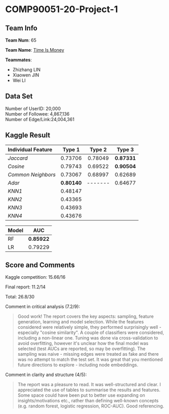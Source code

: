 # COMP90051-20-Project-1

## Team Info
**Team Num**: 65

**Team Name**: [Time Is Money](https://www.kaggle.com/c/comp90051-2020-sem2-proj1/leaderboard)

**Teammates**:
  - Zhizhang LIN
  - Xiaowen JIN
  - Wei LI
  
## Data Set
Number of UserID: 20,000<br>
Number of Followee: 4,867,136<br>
Number of Edge/Link:24,004,361<br>

## Kaggle Result

| Individual Feature | Type 1      | Type 2      | Type 3      |
| :---               | :---:       |   :---:     |   :---:     |  
| *Jaccard*          | 0.73706   |   0.78049          |  **0.87331**    |
| *Cosine*           | 0.79743     |    0.69522       |**0.90504**|
| *Common Neighbors* | 0.73067| 0.68997|0.62689|
| *Adar*             | **0.80140** | ------- | 0.64677|
|*KNN1*|0.48147|
|*KNN2*|0.43365
|*KNN3*|0.43693
|*KNN4*|0.43676

| Model | AUC     | 
| :---               | :---:       |
|RF| **0.85922**|
|LR| 0.79229|

## Score and Comments

Kaggle competition: 15.66/16

Final report: 11.2/14

Total: 26.8/30

Comment in critical analysis (7.2/9):
> Good work! The report covers the key aspects: sampling, feature generation, learning and model selection. While the features considered were relatively simple, they performed surprisingly well - especially "cosine similarity". A couple of classifiers were considered, including a non-linear one. Tuning was done via cross-validation to avoid overfitting, however it's unclear how the final model was selected (test AUCs are reported, so may be overfitting). The sampling was naive - missing edges were treated as fake and there was no attempt to match the test set. It was great that you mentioned future directions to explore - including node embeddings.

Comment in clarity and structure (4/5):
> The report was a pleasure to read. It was well-structured and clear. I appreciated the use of tables to summarise the results and features. Some space could have been put to better use expanding on insights/motivations etc., rather than defining well-known concepts (e.g. random forest, logistic regression, ROC-AUC). Good referencing.
